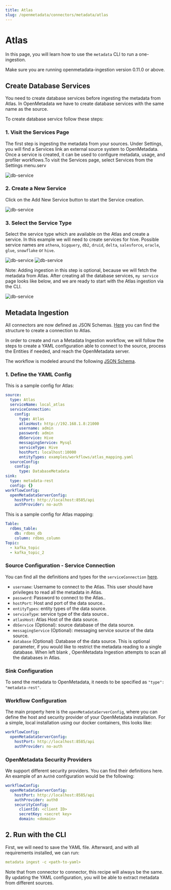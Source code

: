 ```yaml
---
title: Atlas
slug: /openmetadata/connectors/metadata/atlas
---
```


# Atlas

In this page, you will learn how to use the `metadata` CLI to run a one-ingestion.

<Requirements />

<PythonMod connector="Atlas" module="atlas" />

Make sure you are running openmetadata-ingestion version 0.11.0 or above.

## Create Database Services

You need to create database services before ingesting the metadata from Atlas. In OpenMetadata we have to create database services with the same name
as the source.

To create database service follow these steps:

### 1. Visit the Services Page

The first step is ingesting the metadata from your sources. Under Settings, you will find a Services link an external
source system to OpenMetadata. Once a service is created, it can be used to configure metadata, usage, and profiler
workflows.To visit the Services page, select Services from the Settings menu.serv

<Image src="/images/openmetadata/connectors/amundsen/create-service-1.png" alt="db-service" caption="Navigate to Settings >> Services"/>

### 2. Create a New Service

Click on the Add New Service button to start the Service creation.

<Image src="/images/openmetadata/connectors/amundsen/create-service-2.png" alt="db-service" caption="Add a New Service from the Database Services Page"/>

### 3. Select the Service Type

Select the service type which are available on the Atlas and create a service. In this example we will
need to create services for hive. Possible service names are `athena`, `bigquery`, `db2`, `druid`, `delta`,
`salesforce`, `oracle`, `glue`, `snowflake` or `hive`.

<Image src="/images/openmetadata/connectors/amundsen/create-service-3.png" alt="db-service"/>

<Image src="/images/openmetadata/connectors/amundsen/create-service-4.png" alt="db-service"/>

Note: Adding ingestion in this step is optional, because we will fetch the metadata from Atlas. After creating all
the database services, `my service` page looks like below, and we are ready to start with the Atlas ingestion via the CLI.

<Image src="/images/openmetadata/connectors/amundsen/create-service-5.png" alt="db-service"/>

## Metadata Ingestion

All connectors are now defined as JSON Schemas. [Here](https://github.com/open-metadata/OpenMetadata/blob/main/openmetadata-spec/src/main/resources/json/schema/entity/services/connections/metadata/atlasConnection.json)
you can find the structure to create a connection to Atlas.

In order to create and run a Metadata Ingestion workflow, we will follow the steps to create a
YAML configuration able to connect to the source, process the Entities if needed, and reach the OpenMetadata server.

The workflow is modeled around the following [JSON Schema](https://github.com/open-metadata/OpenMetadata/blob/main/openmetadata-spec/src/main/resources/json/schema/entity/services/connections/metadata/atlasConnection.json).

### 1. Define the YAML Config

This is a sample config for Atlas:

```yaml
source:
  type: Atlas
  serviceName: local_atlas
  serviceConnection:
    config:
      type: Atlas
      atlasHost: http://192.168.1.8:21000
      username: admin
      password: admin
      dbService: Hive
      messagingService: Mysql
      serviceType: Hive
      hostPort: localhost:10000
      entityTypes: examples/workflows/atlas_mapping.yaml
  sourceConfig:
    config:
      type: DatabaseMetadata
sink:
  type: metadata-rest
  config: {}
workflowConfig:
  openMetadataServerConfig:
    hostPort: http://localhost:8585/api
    authProvider: no-auth
```

This is a sample config for Atlas mapping:

```yaml
Table:
  rdbms_table:
    db: rdbms_db
    column: rdbms_column
Topic:
  - kafka_topic
  - kafka_topic_2
```

### Source Configuration - Service Connection

You can find all the definitions and types for the `serviceConnection` [here](https://github.com/open-metadata/OpenMetadata/blob/main/openmetadata-spec/src/main/resources/json/schema/entity/services/connections/metadata/atlasConnection.json).

- `username`: Username to connect to the Atlas. This user should have privileges to read all the metadata in Atlas.
- `password`: Password to connect to the Atlas..
- `hostPort`: Host and port of the data source..
- `entityTypes`: entity types of the data source.
- `serviceType`: service type of the data source..
- `atlasHost`: Atlas Host of the data source.
- `dbService` (Optional): source database of the data source.
- `messagingService` (Optional): messaging service source of the data source.
- `database` (Optional) :Database of the data source. This is optional parameter, if you would like to restrict the metadata reading to a single database. When left blank , OpenMetadata Ingestion attempts to scan all the databases in Atlas.

### Sink Configuration

To send the metadata to OpenMetadata, it needs to be specified as `"type": "metadata-rest"`.

### Workflow Configuration

The main property here is the `openMetadataServerConfig`, where you can define the host and security provider of your
OpenMetadata installation. For a simple, local installation using our docker containers, this looks like:

```yaml
workflowConfig:
  openMetadataServerConfig:
    hostPort: http://localhost:8585/api
    authProvider: no-auth
```

### OpenMetadata Security Providers

We support different security providers. You can find their definitions here. An example of an `Auth0` configuration would
be the following:

```yaml
workflowConfig:
  openMetadataServerConfig:
    hostPort: http://localhost:8585/api
    authProvider: auth0
    securityConfig:
      clientId: <client ID>
      secretKey: <secret key>
      domain: <domain>
```

## 2. Run with the CLI

First, we will need to save the YAML file. Afterward, and with all requirements installed, we can run:

```yaml
metadata ingest -c <path-to-yaml>
```

Note that from connector to connector, this recipe will always be the same. By updating the YAML configuration, you will
be able to extract metadata from different sources.
